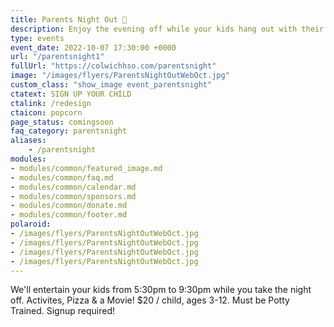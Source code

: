 ```yaml
---
title: Parents Night Out 🍿
description: Enjoy the evening off while your kids hang out with their friends at school.
type: events
event_date: 2022-10-07 17:30:00 +0000
url: "/parentsnight1"
fullUrl: "https://colwichhso.com/parentsnight"
image: "/images/flyers/ParentsNightOutWebOct.jpg"
custom_class: "show_image event_parentsnight"
ctatext: SIGN UP YOUR CHILD
ctalink: /redesign
ctaicon: popcorn
page_status: comingsoon
faq_category: parentsnight
aliases:
    - /parentsnight
modules:
- modules/common/featured_image.md
- modules/common/faq.md
- modules/common/calendar.md
- modules/common/sponsors.md
- modules/common/donate.md
- modules/common/footer.md
polaroid: 
- /images/flyers/ParentsNightOutWebOct.jpg
- /images/flyers/ParentsNightOutWebOct.jpg
- /images/flyers/ParentsNightOutWebOct.jpg
- /images/flyers/ParentsNightOutWebOct.jpg
---
```

We'll entertain your kids from 5:30pm to 9:30pm while you take the night off. Activites, Pizza & a Movie! $20 / child, ages 3-12. Must be Potty Trained. Signup required!